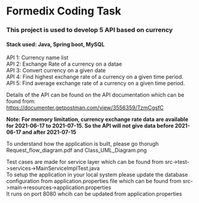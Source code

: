 <h1>Formedix Coding Task</h1>


<h3>This project is used to develop 5 API based on currency</h3>

<h4>Stack used: Java, Spring boot, MySQL</h4>

<p>
API 1: Currency name list </br>
API 2: Exchange Rate of a currency on a datae </br>
API 3: Convert currency on a given date </br>
API 4: Find highest exchange rate of a currency on a given time period.</br>
API 5: Find average exchange rate of a currency on a given time period. </br>

Details of the API can be found on the API documentation which can be found from: 
<br>https://documenter.getpostman.com/view/3556359/TzmCgsfC</br>
</p>


<p>
<b>Note: For memory limitation, currency exchange rate data are available for 2021-06-17 to 2021-07-15. So the API will not
give data before 2021-06-17 and after 2021-07-15</b>
</p>


<p>
To understand how the application is built, please go thorugh Request_flow_diagram.pdf and Class_UML_Diagram.png
</p>


<p>
Test cases are made for service layer which can be found from src->test->services->MainServiceImplTest.java
<br/>
To setup the application in your local system please update the database configuration from application.properties file which can be found from src->main->resources->application.properties
<br/>
It runs on port 8080 whcih can be updated from application.properties
</p>



